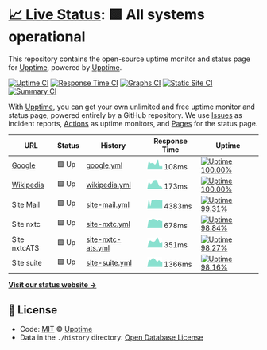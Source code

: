 # [📈 Live Status](https://demo.upptime.js.org): <!--live status--> **🟩 All systems operational**

This repository contains the open-source uptime monitor and status page for [Upptime](https://upptime.js.org), powered by [Upptime](https://github.com/upptime/upptime).

[![Uptime CI](https://github.com/koj-co/upptime/workflows/Uptime%20CI/badge.svg)](https://github.com/koj-co/upptime/actions?query=workflow%3A%22Uptime+CI%22)
[![Response Time CI](https://github.com/koj-co/upptime/workflows/Response%20Time%20CI/badge.svg)](https://github.com/koj-co/upptime/actions?query=workflow%3A%22Response+Time+CI%22)
[![Graphs CI](https://github.com/koj-co/upptime/workflows/Graphs%20CI/badge.svg)](https://github.com/koj-co/upptime/actions?query=workflow%3A%22Graphs+CI%22)
[![Static Site CI](https://github.com/koj-co/upptime/workflows/Static%20Site%20CI/badge.svg)](https://github.com/koj-co/upptime/actions?query=workflow%3A%22Static+Site+CI%22)
[![Summary CI](https://github.com/koj-co/upptime/workflows/Summary%20CI/badge.svg)](https://github.com/koj-co/upptime/actions?query=workflow%3A%22Summary+CI%22)

With [Upptime](https://upptime.js.org), you can get your own unlimited and free uptime monitor and status page, powered entirely by a GitHub repository. We use [Issues](https://github.com/upptime/upptime/issues) as incident reports, [Actions](https://github.com/upptime/upptime/actions) as uptime monitors, and [Pages](https://demo.upptime.js.org) for the status page.

<!--start: status pages-->
<!-- This summary is generated by Upptime (https://github.com/upptime/upptime) -->
<!-- Do not edit this manually, your changes will be overwritten -->

| URL                                   | Status | History                                                                                               | Response Time                                                                      | Uptime                                                                                                                                                                                                                              |
| ------------------------------------- | ------ | ----------------------------------------------------------------------------------------------------- | ---------------------------------------------------------------------------------- | ----------------------------------------------------------------------------------------------------------------------------------------------------------------------------------------------------------------------------------- |
| [Google](https://www.google.com)      | 🟩 Up  | [google.yml](https://github.com/fmmaia/fmAtAllUptime/commits/master/history/google.yml)               | <img alt="Response time graph" src="./graphs/google.png" height="20"> 108ms        | [![Uptime 100.00%](https://img.shields.io/endpoint?url=https%3A%2F%2Fraw.githubusercontent.com%2Ffmmaia%2FfmAtAllUptime%2Fmaster%2Fapi%2Fgoogle%2Fuptime.json)](https://fmmaia.github.io/fmAtAllUptime/history/google)              |
| [Wikipedia](https://en.wikipedia.org) | 🟩 Up  | [wikipedia.yml](https://github.com/fmmaia/fmAtAllUptime/commits/master/history/wikipedia.yml)         | <img alt="Response time graph" src="./graphs/wikipedia.png" height="20"> 173ms     | [![Uptime 100.00%](https://img.shields.io/endpoint?url=https%3A%2F%2Fraw.githubusercontent.com%2Ffmmaia%2FfmAtAllUptime%2Fmaster%2Fapi%2Fwikipedia%2Fuptime.json)](https://fmmaia.github.io/fmAtAllUptime/history/wikipedia)        |
| Site Mail                             | 🟩 Up  | [site-mail.yml](https://github.com/fmmaia/fmAtAllUptime/commits/master/history/site-mail.yml)         | <img alt="Response time graph" src="./graphs/site-mail.png" height="20"> 4383ms    | [![Uptime 99.31%](https://img.shields.io/endpoint?url=https%3A%2F%2Fraw.githubusercontent.com%2Ffmmaia%2FfmAtAllUptime%2Fmaster%2Fapi%2Fsite-mail%2Fuptime.json)](https://fmmaia.github.io/fmAtAllUptime/history/site-mail)         |
| Site nxtc                             | 🟩 Up  | [site-nxtc.yml](https://github.com/fmmaia/fmAtAllUptime/commits/master/history/site-nxtc.yml)         | <img alt="Response time graph" src="./graphs/site-nxtc.png" height="20"> 678ms     | [![Uptime 98.84%](https://img.shields.io/endpoint?url=https%3A%2F%2Fraw.githubusercontent.com%2Ffmmaia%2FfmAtAllUptime%2Fmaster%2Fapi%2Fsite-nxtc%2Fuptime.json)](https://fmmaia.github.io/fmAtAllUptime/history/site-nxtc)         |
| Site nxtcATS                          | 🟩 Up  | [site-nxtc-ats.yml](https://github.com/fmmaia/fmAtAllUptime/commits/master/history/site-nxtc-ats.yml) | <img alt="Response time graph" src="./graphs/site-nxtc-ats.png" height="20"> 351ms | [![Uptime 98.27%](https://img.shields.io/endpoint?url=https%3A%2F%2Fraw.githubusercontent.com%2Ffmmaia%2FfmAtAllUptime%2Fmaster%2Fapi%2Fsite-nxtc-ats%2Fuptime.json)](https://fmmaia.github.io/fmAtAllUptime/history/site-nxtc-ats) |
| Site suite                            | 🟩 Up  | [site-suite.yml](https://github.com/fmmaia/fmAtAllUptime/commits/master/history/site-suite.yml)       | <img alt="Response time graph" src="./graphs/site-suite.png" height="20"> 1366ms   | [![Uptime 98.16%](https://img.shields.io/endpoint?url=https%3A%2F%2Fraw.githubusercontent.com%2Ffmmaia%2FfmAtAllUptime%2Fmaster%2Fapi%2Fsite-suite%2Fuptime.json)](https://fmmaia.github.io/fmAtAllUptime/history/site-suite)       |

<!--end: status pages-->

[**Visit our status website →**](https://demo.upptime.js.org)

## 📄 License

- Code: [MIT](./LICENSE) © [Upptime](https://upptime.js.org)
- Data in the `./history` directory: [Open Database License](https://opendatacommons.org/licenses/odbl/1-0/)
